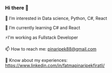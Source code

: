 ### Hi there 👋

👀 I’m interested in Data science, Python, C#, React

🌱 I’m currently learning C# and React

⚡I'm working as Fullstack Developer

📫 How to reach me: pinaripek88@gmail.com

📄 Know about my experiences: https://www.linkedin.com/in/fatmapinaripekfiratli/

<!--
**pnripekfiratli/pnripekfiratli** is a ✨ _special_ ✨ repository because its `README.md` (this file) appears on your GitHub profile.

Here are some ideas to get you started:

- 🔭 I’m currently working on ...
- 
- 👯 I’m looking to collaborate on ...
- 🤔 I’m looking for help with ...
- 💬 Ask me about ...
-  ...
- 😄 Pronouns: ...
- ⚡ Fun fact: ...
-->
